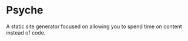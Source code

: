 Psyche
======

A static site generator focused on allowing you to spend time on content instead of code.